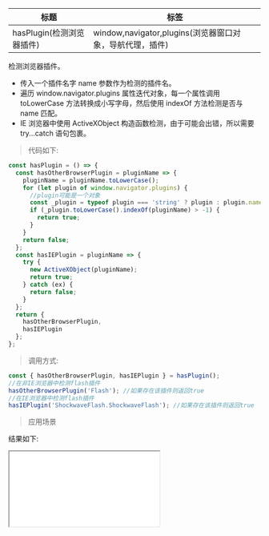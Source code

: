 | 标题                      | 标签                                                     |
| ------------------------- | -------------------------------------------------------- |
| hasPlugin(检测浏览器插件) | window,navigator,plugins(浏览器窗口对象，导航代理，插件) |

检测浏览器插件。

- 传入一个插件名字 name 参数作为检测的插件名。
- 遍历 window.navigator.plugins 属性迭代对象，每一个属性调用 toLowerCase 方法转换成小写字母，然后使用 indexOf 方法检测是否与 name 匹配。
- IE 浏览器中使用 ActiveXObject 构造函数检测，由于可能会出错，所以需要 try...catch 语句包裹。

> 代码如下:

```js
const hasPlugin = () => {
  const hasOtherBrowserPlugin = pluginName => {
    pluginName = pluginName.toLowerCase();
    for (let plugin of window.navigator.plugins) {
      //plugin可能是一个对象
      const _plugin = typeof plugin === 'string' ? plugin : plugin.name;
      if (_plugin.toLowerCase().indexOf(pluginName) > -1) {
        return true;
      }
    }
    return false;
  };
  const hasIEPlugin = pluginName => {
    try {
      new ActiveXObject(pluginName);
      return true;
    } catch (ex) {
      return false;
    }
  };
  return {
    hasOtherBrowserPlugin,
    hasIEPlugin
  };
};
```

> 调用方式:

```js
const { hasOtherBrowserPlugin, hasIEPlugin } = hasPlugin();
//在非IE浏览器中检测flash插件
hasOtherBrowserPlugin('Flash'); //如果存在该插件则返回true
//在IE浏览器中检测flash插件
hasIEPlugin('ShockwaveFlash.ShockwaveFlash'); //如果存在该插件则返回true
```

> 应用场景

<div class="code-editor" data-url="codes/javascript/html/hasPlugin.html" data-language="html"></div>

结果如下:

<iframe src="codes/javascript/html/hasPlugin.html"></iframe>
